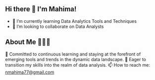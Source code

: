 ## Hi there 👋 I'm Mahima!

- 🌱 I’m currently learning Data Analytics Tools and Techniques
- 👯 I’m looking to collaborate on Data Analysts

## About Me 🙋🏽‍♂️
💬 Committed to continuous learning and staying at the forefront of emerging tools and trends in the dynamic data landscape.
🔭 Eager to transition my skills into the realm of data analysis.
📫 How to reach me: nmahima77@gmail.com

<!--
**mahimanarula777/mahimanarula777** is a ✨ _special_ ✨ repository because its `README.md` (this file) appears on your GitHub profile.
- 🤔 I’m looking for help with ...
- 🔭 I’m currently working on ...
- 😄 Pronouns: ...
- ⚡ Fun fact: ...
-->
